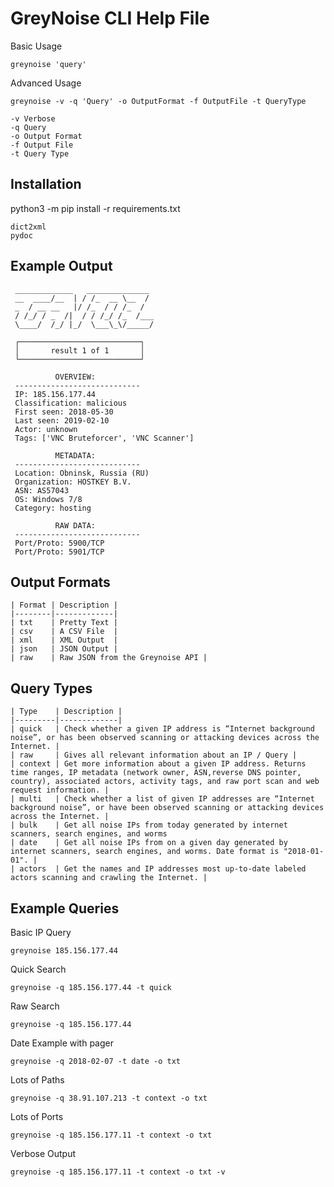 # GreyNoise CLI Help File

Basic Usage

    greynoise 'query'

Advanced Usage
    
    greynoise -v -q 'Query' -o OutputFormat -f OutputFile -t QueryType
    
    -v Verbose
    -q Query
    -o Output Format 
    -f Output File
    -t Query Type 

## Installation

python3 -m pip install -r requirements.txt

```
dict2xml
pydoc
```

## Example Output

```
 _____________   ______________
 __  ____/__  | / /_  __ \__  /
 _  / __ __   |/ /_  / / /_  /
 / /_/ / _  /|  / / /_/ /_  /___
 \____/  /_/ |_/  \___\_\/_____/

 ┌───────────────────────────┐
 │       result 1 of 1       │
 └───────────────────────────┘

          OVERVIEW:
 ----------------------------
 IP: 185.156.177.44
 Classification: malicious
 First seen: 2018-05-30
 Last seen: 2019-02-10
 Actor: unknown
 Tags: ['VNC Bruteforcer', 'VNC Scanner']

          METADATA:
 ----------------------------
 Location: Obninsk, Russia (RU)
 Organization: HOSTKEY B.V.
 ASN: AS57043
 OS: Windows 7/8
 Category: hosting

          RAW DATA:
 ----------------------------
 Port/Proto: 5900/TCP
 Port/Proto: 5901/TCP
 ```

## Output Formats

```
| Format | Description |
|--------|-------------|
| txt    | Pretty Text |
| csv    | A CSV File  |
| xml    | XML Output  |
| json   | JSON Output |
| raw    | Raw JSON from the Greynoise API |
```

## Query Types
```
| Type    | Description |
|---------|-------------|
| quick   | Check whether a given IP address is “Internet background noise”, or has been observed scanning or attacking devices across the Internet. |
| raw     | Gives all relevant information about an IP / Query |
| context | Get more information about a given IP address. Returns time ranges, IP metadata (network owner, ASN,reverse DNS pointer, country), associated actors, activity tags, and raw port scan and web request information. |
| multi   | Check whether a list of given IP addresses are “Internet background noise”, or have been observed scanning or attacking devices across the Internet. |
| bulk    | Get all noise IPs from today generated by internet scanners, search engines, and worms
| date    | Get all noise IPs from on a given day generated by internet scanners, search engines, and worms. Date format is "2018-01-01". |
| actors  | Get the names and IP addresses most up-to-date labeled actors scanning and crawling the Internet. |
```

## Example Queries

Basic IP Query
```
greynoise 185.156.177.44 
```

Quick Search
```
greynoise -q 185.156.177.44 -t quick
```

Raw Search
```
greynoise -q 185.156.177.44
```

Date Example with pager
```
greynoise -q 2018-02-07 -t date -o txt
```

Lots of Paths
```
greynoise -q 38.91.107.213 -t context -o txt
```

Lots of Ports 
```
greynoise -q 185.156.177.11 -t context -o txt
```

Verbose Output
```
greynoise -q 185.156.177.11 -t context -o txt -v
```

